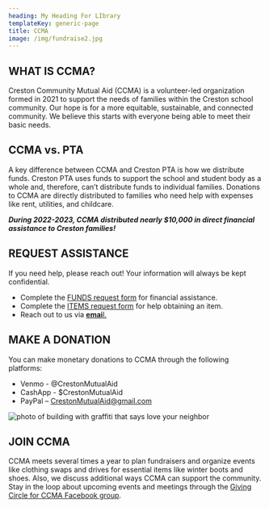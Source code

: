 ```yaml
---
heading: My Heading For LIbrary
templateKey: generic-page
title: CCMA
image: /img/fundraise2.jpg
---
```

## WHAT IS CCMA?

Creston Community Mutual Aid (CCMA) is a volunteer-led organization formed in 2021 to support the needs of families within the Creston school community. Our hope is for a more equitable, sustainable, and connected community. We believe this starts with everyone being able to meet their basic needs.

## CCMA vs. PTA

A key difference between CCMA and Creston PTA is how we distribute funds. Creston PTA uses funds to support the school and student body as a whole and, therefore, can’t distribute funds to individual families. Donations to CCMA are directly distributed to families who need help with expenses like rent, utilities, and childcare.

***During 2022-2023, CCMA distributed nearly $10,000 in direct financial assistance to Creston families!***

## REQUEST ASSISTANCE

If you need help, please reach out! Your information will always be kept confidential.

* Complete the [FUNDS request form](https://m7scym5f.r.us-east-1.awstrack.me/L0/https:%2F%2Fdocs.google.com%2Fforms%2Fd%2F19i4RpbFtLp7kFnAQhAHSQ3ebYBlX4fkCuuwkxr7XxBk%2Fedit/1/0100018b4efc55e5-17f59920-31b1-4724-91ee-491d18d8a28b-000000/5d_Q1mrRVeYGFiIr5CkHKnjMnYw=344) for financial assistance.
* Complete the [ITEMS request form](https://docs.google.com/forms/d/e/1FAIpQLSep_OVmVY9C4MyuTqYNwsuxX2nL5wxyzvfM218OXIk8vgJlFQ/viewform?usp=sf_link) for help obtaining an item.
* Reach out to us via [**emai**l.](mailto:crestonmutualaid@gmail.com)

## MAKE A DONATION

You can make monetary donations to CCMA through the following platforms:

* Venmo - @CrestonMutualAid
* CashApp - $CrestonMutualAid
* PayPal – [CrestonMutualAid@gmail.com](mailto:CrestonMutualAid@gmail.com)



![photo of building with graffiti that says love your neighbor](/img/ccma.jpg)

## JOIN CCMA

CCMA meets several times a year to plan fundraisers and organize events like clothing swaps and drives for essential items like winter boots and shoes. Also, we discuss additional ways CCMA can support the community. Stay in the loop about upcoming events and meetings through the [Giving Circle for CCMA Facebook group](https://m7scym5f.r.us-east-1.awstrack.me/L0/https:%2F%2Fwww.facebook.com%2Fgroups%2F3913060025416670%2F/1/0100018a9ac4233a-97da9d82-3230-4c58-b441-ec1b4f61264d-000000/qwTQlZpEZy_PVx9TEE_FlmeI06w=339).